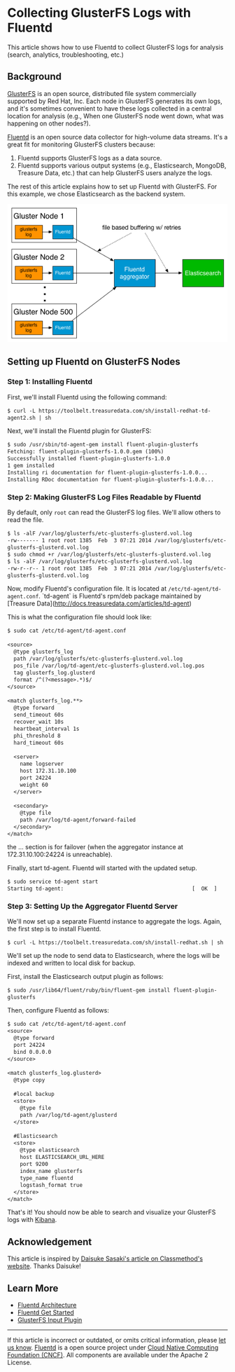 Collecting GlusterFS Logs with Fluentd
======================================

This article shows how to use Fluentd to collect GlusterFS logs for
analysis (search, analytics, troubleshooting, etc.)


Background
----------

[GlusterFS](http://gluster.org) is an open source, distributed file
system commercially supported by Red Hat, Inc. Each node in GlusterFS
generates its own logs, and it's sometimes convenient to have these logs
collected in a central location for analysis (e.g., When one GlusterFS
node went down, what was happening on other nodes?).

[Fluentd](architecture) is an open source data collector for high-volume
data streams. It's a great fit for monitoring GlusterFS clusters
because:

1.  Fluentd supports GlusterFS logs as a data source.
2.  Fluentd supports various output systems (e.g., Elasticsearch,
    MongoDB, Treasure Data, etc.) that can help GlusterFS users analyze
    the logs.

The rest of this article explains how to set up Fluentd with GlusterFS.
For this example, we chose Elasticsearch as the backend system.

![](/images/glusterfs-fluentd.png)

Setting up Fluentd on GlusterFS Nodes
-------------------------------------

### Step 1: Installing Fluentd

First, we'll install Fluentd using the following command:

``` {.CodeRay}
$ curl -L https://toolbelt.treasuredata.com/sh/install-redhat-td-agent2.sh | sh
```

Next, we'll install the Fluentd plugin for GlusterFS:

``` {.CodeRay}
$ sudo /usr/sbin/td-agent-gem install fluent-plugin-glusterfs
Fetching: fluent-plugin-glusterfs-1.0.0.gem (100%)
Successfully installed fluent-plugin-glusterfs-1.0.0
1 gem installed
Installing ri documentation for fluent-plugin-glusterfs-1.0.0...
Installing RDoc documentation for fluent-plugin-glusterfs-1.0.0...
```

### Step 2: Making GlusterFS Log Files Readable by Fluentd

By default, only `root` can read the GlusterFS log files. We'll allow
others to read the file.

``` {.CodeRay}
$ ls -alF /var/log/glusterfs/etc-glusterfs-glusterd.vol.log
-rw------- 1 root root 1385  Feb  3 07:21 2014 /var/log/glusterfs/etc-glusterfs-glusterd.vol.log
$ sudo chmod +r /var/log/glusterfs/etc-glusterfs-glusterd.vol.log
$ ls -alF /var/log/glusterfs/etc-glusterfs-glusterd.vol.log
-rw-r--r-- 1 root root 1385  Feb  3 07:21 2014 /var/log/glusterfs/etc-glusterfs-glusterd.vol.log
```

Now, modify Fluentd's configuration file. It is located at
`/etc/td-agent/td-agent.conf`.
\`td-agent\` is Fluentd\'s rpm/deb package maintained by \[Treasure
Data\](http://docs.treasuredata.com/articles/td-agent)

This is what the configuration file should look like:

``` {.CodeRay}
$ sudo cat /etc/td-agent/td-agent.conf

<source>
  @type glusterfs_log
  path /var/log/glusterfs/etc-glusterfs-glusterd.vol.log
  pos_file /var/log/td-agent/etc-glusterfs-glusterd.vol.log.pos
  tag glusterfs_log.glusterd
  format /^(?<message>.*)$/
</source>

<match glusterfs_log.**>
  @type forward
  send_timeout 60s
  recover_wait 10s
  heartbeat_interval 1s
  phi_threshold 8
  hard_timeout 60s

  <server>
    name logserver
    host 172.31.10.100
    port 24224
    weight 60
  </server>

  <secondary>
    @type file
    path /var/log/td-agent/forward-failed
  </secondary>
</match>
```

the \... section is for failover (when the aggregator instance at
172.31.10.100:24224 is unreachable).

Finally, start td-agent. Fluentd will started with the updated setup.

``` {.CodeRay}
$ sudo service td-agent start
Starting td-agent:                                         [  OK  ]
```

### Step 3: Setting Up the Aggregator Fluentd Server

We'll now set up a separate Fluentd instance to aggregate the logs.
Again, the first step is to install Fluentd.

``` {.CodeRay}
$ curl -L https://toolbelt.treasuredata.com/sh/install-redhat.sh | sh
```

We'll set up the node to send data to Elasticsearch, where the logs will
be indexed and written to local disk for backup.

First, install the Elasticsearch output plugin as follows:

``` {.CodeRay}
$ sudo /usr/lib64/fluent/ruby/bin/fluent-gem install fluent-plugin-glusterfs
```

Then, configure Fluentd as follows:

``` {.CodeRay}
$ sudo cat /etc/td-agent/td-agent.conf
<source>
  @type forward
  port 24224
  bind 0.0.0.0
</source>

<match glusterfs_log.glusterd>
  @type copy

  #local backup
  <store>
    @type file
    path /var/log/td-agent/glusterd
  </store>

  #Elasticsearch
  <store>
    @type elasticsearch
    host ELASTICSEARCH_URL_HERE
    port 9200
    index_name glusterfs
    type_name fluentd
    logstash_format true
  </store>
</match>
```

That's it! You should now be able to search and visualize your GlusterFS
logs with [Kibana](http://www.elasticsearch.org/overview/kibana).

Acknowledgement
---------------

This article is inspired by [Daisuke Sasaki's article on Classmethod's
website](http://dev.classmethod.jp/cloud/aws/glusterfs-with-fluentd/).
Thanks Daisuke!

Learn More
----------

-   [Fluentd Architecture](architecture)
-   [Fluentd Get Started](quickstart)
-   [GlusterFS Input
    Plugin](https://github.com/keithseahus/fluent-plugin-glusterfs)


------------------------------------------------------------------------


If this article is incorrect or outdated, or omits critical information,
please [let us
know](https://github.com/fluent/fluentd-docs/issues?state=open).
[Fluentd](http://www.fluentd.org/) is a open source project under [Cloud
Native Computing Foundation (CNCF)](https://cncf.io/). All components
are available under the Apache 2 License.
